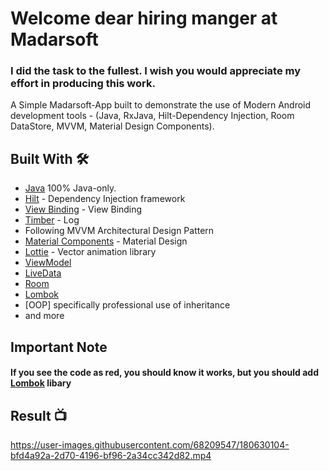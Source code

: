 # Welcome dear hiring manger at Madarsoft

### I did the task to the fullest. I wish you would appreciate my effort in producing this work.

A Simple Madarsoft-App built to demonstrate the use of Modern Android development tools - (Java, RxJava, Hilt-Dependency Injection, Room DataStore, MVVM, Material Design Components).

## Built With 🛠
- [Java](https://www.java.com/en/) 100% Java-only.
- [Hilt](https://dagger.dev/hilt/) - Dependency Injection framework
- [View Binding](https://developer.android.com/topic/libraries/view-binding) - View Binding
- [Timber](https://github.com/JakeWharton/timber) - Log
- Following MVVM Architectural Design Pattern
- [Material Components](https://github.com/material-components/material-components-android) - Material Design
- [Lottie](https://airbnb.design/lottie/) - Vector animation library
- [ViewModel](https://developer.android.com/topic/libraries/architecture/viewmodel)
- [LiveData](https://developer.android.com/topic/libraries/architecture/livedata)
- [Room](https://developer.android.com/training/data-storage/room)
- [Lombok](https://plugins.jetbrains.com/plugin/6317-lombok/)
- [OOP] specifically professional use of inheritance
- and more

## Important Note 
#### If you see the code as red, you should know it works, but you should add [Lombok](https://plugins.jetbrains.com/plugin/6317-lombok/) libary

## Result 📺
https://user-images.githubusercontent.com/68209547/180630104-bfd4a92a-2d70-4196-bf96-2a34cc342d82.mp4

